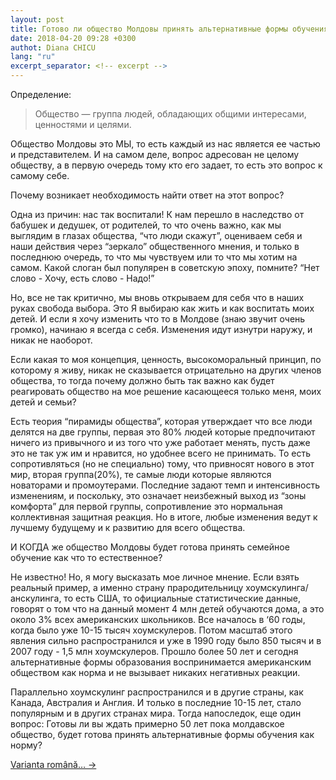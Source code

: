 ```yaml
---
layout: post
title: Готово ли общество Молдовы принять альтернативные формы обучения (хоумскулинг/анскулинг)?
date: 2018-04-20 09:28 +0300
authot: Diana CHICU
lang: "ru" 
excerpt_separator: <!-- excerpt -->
---
```


Определение:

> Общество — группа людей, обладающих общими интересами, ценностями
и целями.

Общество Молдовы это МЫ, то есть каждый из нас является ее частью
и представителем. И на самом деле, вопрос адресован не целому обществу,
а в первую очередь тому кто его задает, то есть это вопрос к самому себе.

Почему возникает необходимость найти ответ на этот вопрос?

<!-- excerpt -->

Одна из причин: нас так воспитали! К нам перешло в наследство от бабушек
и дедушек, от родителей, то что очень важно, как мы выглядим в глазах общества,
“что люди скажут”, оцениваем себя и наши действия через “зеркало” общественного
мнения, и только в последнюю очередь, то что мы чувствуем или то что мы хотим на
самом. Какой слоган был популярен в советскую эпоху, помните? “Нет слово - Хочу,
есть слово - Надо!”

Но, все не так критично, мы вновь открываем для себя что в наших руках свобода
выбора. Это Я выбираю как жить и как воспитать моих детей. И если я хочу
изменить что то в Молдове (знаю звучит очень громко), начинаю я всегда с себя.
Изменения идут изнутри наружу, и никак не наоборот.

Если какая то моя концепция, ценность, высокоморальный принцип, по которому
я живу, никак не сказывается отрицательно на других членов общества, то тогда
почему должно быть так важно как будет реагировать общество на мое решение
касающееся только меня, моих детей и семьи?

Есть теория “пирамиды общества”, которая утверждает что все люди делятся на две
группы, первая это 80% людей которые предпочитают ничего из привычного и из того
что уже работает менять, пусть даже это не так уж им и нравится, но удобнее
всего не принимать. То есть сопротивляться (но не специально) тому, что
привносят нового в этот мир, вторая группа(20%), те самые люди которые являются
новаторами и промоутерами. Последние задают темп и интенсивность изменениям,
и поскольку, это означает неизбежный выход из “зоны комфорта” для первой группы,
сопротивление это нормальная коллективная защитная реакция. Но в итоге, любые
изменения ведут к лучшему будущему и к развитию для всего общества.

И КОГДА же общество Молдовы будет готова принять семейное обучение как что то
естественное?

Не известно! Но, я могу высказать мое личное мнение. Если взять реальный пример,
а именно страну прародительницу хоумскулинга/анскулинга, то есть США, то
официальные статистические данные, говорят о том что на данный момент 4 млн
детей обучаются дома, а это около 3% всех американских школьников. Все началось
в ‘60 годы, когда было уже 10-15 тысяч хоумскулеров. Потом масштаб этого явления
сильно распространился и уже в 1990 году было 850 тысяч и в 2007 году - 1,5 млн
хоумскулеров. Прошло более 50 лет и сегодня альтернативные формы образования
воспринимается американским обществом как норма и не вызывает никаких негативных
реакции.

Параллельно хоумскулинг распространился и в другие страны, как Канада, Австралия
и Англия. И только в последние 10-15 лет, стало популярным и в других странах
мира.  Тогда напоследок, еще один вопрос: Готовы ли вы ждать примерно 50 лет
пока молдавское общество, будет готова принять альтернативные формы обучения как
норму?

<a href="{% post_url 2018-04-09-vom-fi-gata-peste-50-de-ani %}" lang="ro" class="translation-link">Varianta română… →</a>
